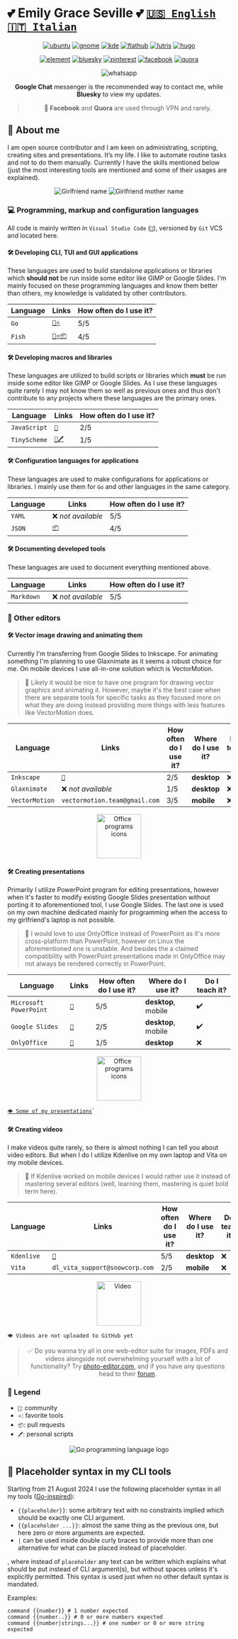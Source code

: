 # 💕 Emily Grace Seville 💕 [`🇺🇸 English`](https://github.com/EmilyGraceSeville7cf/markdown-library-english) [`🇮🇹 Italian`](https://github.com/EmilyGraceSeville7cf/markdown-library-italian)

<div align="center">

[![ubuntu](https://img.shields.io/badge/Ubuntu-cc4e0a?logo=ubuntu&logoColor=white)](https://discourse.ubuntu.com/u/emilygraceseville7cf/summary)
[![gnome](https://img.shields.io/badge/Gnome%20DE-059c9e?logo=gnome&logoColor=white)](https://discourse.gnome.org/u/emilygraceseville7cf/summary)
[![kde](https://img.shields.io/badge/KDE%20Plasma%20DE-05639e?logo=kde&logoColor=white)](https://discuss.kde.org/u/emilygraceseville7cf/summary)
[![flathub](https://img.shields.io/badge/Flathub-ffffff?logo=flathub&logoColor=black)](https://discourse.flathub.org/u/emilygraceseville7cf/summary)
[![lutris](https://img.shields.io/badge/Lutris-d17b0a?logo=lutris&logoColor=white)](https://forums.lutris.net/u/emilygraceseville7cf/summary)
[![hugo](https://img.shields.io/badge/Hugo-eb1ca6?logo=hugo&logoColor=white)](https://discourse.gohugo.io/u/emilygraceseville7cf/summary)

[![element](https://img.shields.io/badge/Element-@emilygraceseville7cf:matrix.org-0DBD8B?logo=element&labelColor=454545&logoColor=white)](https://github.com/EmilyGraceSeville7cf/EmilyGraceSeville7cf/blob/main/infos/no-profile-link-supported.md)
[![bluesky](https://img.shields.io/badge/Bluesky-0285FF?logo=bluesky&logoColor=white)](https://bsky.app/profile/emilyseville7cf.bsky.social)
[![pinterest](https://img.shields.io/badge/Pinterest-e00b21?logo=pinterest&logoColor=white)](https://ca.pinterest.com/EmilyGraceSeville7cf/)
[![facebook](https://img.shields.io/badge/Facebook-0b4ee0?logo=facebook&logoColor=white)](https://www.facebook.com/profile.php?id=61567348637149)
[![quora](https://img.shields.io/badge/Quora-c71a45?logo=quora&logoColor=white)](https://www.quora.com/profile/Unbelievable-Mystery?ch=3&oid=2302137716&share=e8798b79&srid=35tvcV&target_type=user)

![whatsapp](https://img.shields.io/badge/+7%20999%20808%2009%2030-10B418?logo=whatsapp&logoColor=white)

**Google Chat** messenger is the recommended way to contact me, while **Bluesky**
to view my updates.

> 🌴 **Facebook** and **Quora** are used through VPN and rarely.

</div>

## 📖 About me

I am open source contributor and I am keen on administrating, scripting,
creating sites and presentations. It’s my life. I like to automate routine tasks
and not to do them manually. Currently I have the skills mentioned below (just
the most interesting tools are mentioned and some of their usages are explained).

<p align="center">
  <img src="https://img.shields.io/badge/💓%20Girlfriend-Lana%20🥰-eb3489?labelColor=000000" alt="Girlfriend name"/>
  <img src="https://img.shields.io/badge/💓%20Girlfriend%20mother-Viktoria%20🥰-eb3489?labelColor=000000" alt="Girlfriend mother name"/>
</p>

### :computer: Programming, markup and configuration languages

All code is mainly written in `Visual Studio Code` ([`💬`][vscode_community]),
versioned by `Git` VCS and located here.

#### :hammer_and_wrench: Developing **CLI**, **TUI** and **GUI** applications

These languages are used to build standalone applications or libraries which
**should not** be run inside some editor like GIMP or Google Slides. I'm mainly
focused on these programming languages and know them better than others, my
knowledge is validated by other contributors.

<div align="center">
  
| Language | Links                                                                                                                                                              | How often do I use it? |
| -------- | ------------------------------------------------------------------------------------------------------------------------------------------------------------------ | ---------------------- |
| `Go`     | [`💬`][go_community][`⭐`](https://github.com/stars/EmilyGraceSeville7cf/lists/go-tools-use)                                                                         | 5/5                    |
| `Fish`   | [`💬`][fish_community][`⭐`](https://github.com/stars/EmilyGraceSeville7cf/lists/fish-use)[`📦`](https://github.com/fish-shell/fish-shell/pulls/EmilyGraceSeville7cf) | 4/5                    |

</div>

#### :hammer_and_wrench: Developing macros and libraries

These languages are utilized to build scripts or libraries which **must**
be run inside some editor like GIMP or Google Slides. As I use these
languages quite rarely I may not know them so well as previous ones and thus
don't contribute to any projects where these languages are the primary ones.

<div align="center">
  
| Language     | Links                                                                                          | How often do I use it? |
| ------------ | ---------------------------------------------------------------------------------------------- | ---------------------- |
| `JavaScript` | [`💬`][javascript_community]                                                                    | 2/5                    |
| `TinyScheme` | [`💬`][gimp_community][`🖊️`](https://github.com/EmilyGraceSeville7cf/tinyscheme-library-scripts) | 1/5                    |

</div>

#### :hammer_and_wrench: Configuration languages for applications

These languages are used to make configurations for applications or libraries.
I mainly use them for `Go` and other languages in the same category.

<div align="center">

| Language | Links                                                                        | How often do I use it? |
| -------- | ---------------------------------------------------------------------------- | ---------------------- |
| `YAML`   | ❌ *not available*                                                            | 5/5                    |
| `JSON`   | [`📦`](https://github.com/SchemaStore/schemastore/pulls/EmilyGraceSeville7cf) | 4/5                    |

</div>

#### :hammer_and_wrench: Documenting developed tools

These languages are used to document everything mentioned above.

<div align="center">

| Language   | Links             | How often do I use it? |
| ---------- | ----------------- | ---------------------- |
| `Markdown` | ❌ *not available* | 5/5                    |

</div>

### :memo: Other editors

#### :hammer_and_wrench: Vector image drawing and animating them

Currently I'm transferring from Google Slides to Inkscape. For animating something
I'm planning to use Glaxnimate as it seems a robust choice for me. On mobile devices
I use all-in-one solution which is VectorMotion.

> :thought_balloon: Likely it would be nice to have one program for drawing vector graphics
and animating it. However, maybe it's the best case when there are separate tools for
specific tasks as they focused more on what they are doing instead providing more things
with less features like VectorMotion does.

<div align="center">

| Language       | Links                         | How often do I use it? | Where do I use it? | Do I teach it? |
| -------------- | ----------------------------- | ---------------------- | ---------------------- | ---------------------- |
| `Inkscape`     | [`💬`][inkscape_community]     | 2/5                    | **desktop**           | :x:                    |
| `Glaxnimate`   | ❌ *not available*             | 1/5                    | **desktop**           | :x:                    |
| `VectorMotion` | `vectormotion.team@gmail.com` | 3/5                    | **mobile**           | :x:                    |

</div>

<p align="center">
  <img src="https://github.com/user-attachments/assets/1f650aec-4d1c-43c8-9b42-52cda83cc8a2" alt="Office programs icons" height="100px"/>
</p>

#### :hammer_and_wrench: Creating presentations

Primarily I utilize PowerPoint program for editing presentations, however
when it's faster to modify existing Google Slides presentation without porting it
to aforementioned tool, I use Google Slides. The last one is used
on my own machine dedicated mainly for programming when the access
to my girlfriend's laptop is not possible.

> :thought_balloon: I would love to use OnlyOffice instead of PowerPoint as it's more
cross-platform than PowerPoint, however on Linux the aforementioned one
is unstable. And besides the a claimed compatibility with PowerPoint
presentations made in OnlyOffice may not always be rendered correctly in PowerPoint.

<div align="center">

| Language               | Links                       | How often do I use it? | Where do I use it? | Do I teach it? |
| ---------------------- | --------------------------- | ---------------------- | --------------- | --------------- |
| `Microsoft PowerPoint` | [`💬`][powerpoint_community] | 5/5                    | **desktop**, mobile | :heavy_check_mark:            |
| `Google Slides`        | [`💬`][slides_community]     | 2/5                    | **desktop**, mobile | :heavy_check_mark:            |
| `OnlyOffice`           | [`💬`][onlyoffice_communiy]  | 1/5                    | **desktop** | :x:             |

</div>

<p align="center">
  <img src="https://github.com/user-attachments/assets/9859c270-4dcc-41fc-b7ba-91b4cfc56021" alt="Office programs icons" height="100px"/>
</p>

[`👁️ Some of my presentations`](https://github.com/EmilyGraceSeville7cf/presentations)`

#### :hammer_and_wrench: Creating videos

I make videos quite rarely, so there is almost nothing I can tell you
about video editors. But when I do I utilize Kdenlive on my own laptop and
Vita on my mobile devices.

> :thought_balloon:  If Kdenlive worked on mobile devices I would rather use it instead of
mastering several editors (well, learning them, mastering is quiet bold term here).

<div align="center">

| Language   | Links                          | How often do I use it? | Where do I use it? | Do I teach it? |
| ---------- | ------------------------------ | ---------------------- | --------------- | --------------- |
| `Kdenlive` | [`💬`][kdenlive_community]       | 5/5                    | **desktop** | :x:             |
| `Vita`     | `dl_vita_support@snowcorp.com` | 2/5                    | **mobile** | :x:             |

</div>

<p align="center">
  <img src="https://github.com/user-attachments/assets/4bc14028-dbda-4796-a290-8f8855fc7116" alt=Video editor programs icons" height="100px"/>
</p>

`👁️ Videos are not uploaded to GitHub yet`

<div align="center">

> :white_check_mark: Do you wanna try all in one web-editor suite for images, PDFs and videos alongside
not overwhelming yourself with a lot of functionality? Try [photo-editor.com][web_editors],
and if you have any questions head to their [forum][web_editors_community].

</div>

### :bookmark_tabs: Legend

- `💬`: community
- `⭐`: favorite tools
- `📦`: pull requests
- `🖊️`: personal scripts

[fish_community]: https://matrix.to/#/#fish-shell:matrix.org
[gimp_community]: https://discuss.pixls.us/tag/gimp
[go_community]: https://forum.golangbridge.org/
[javascript_community]: https://www.sitepoint.com/community/c/javascript/33
[inkscape_community]: https://inkscape.org/forums/
[vscode_community]: https://github.com/microsoft/vscode-discussions/discussions
[slides_community]: https://support.google.com/docs/threads?hl=en&thread_filter=(category:docs_slides)&sjid=18016765158418257400-EU
[onlyoffice_communiy]: https://forum.onlyoffice.com/
[powerpoint_community]: https://answers.microsoft.com/en-us/
[kdenlive_community]: https://discuss.kde.org/tag/kdenlive
[web_editors]: https://www.photoeditor.com/
[web_editors_community]: https://tools.zygomatic.com/

<p align="center">
  <img src="./animated-jumping-gopher.gif" alt="Go programming language logo"/>
</p>

## :notebook: Placeholder syntax in my CLI tools

Starting from 21 August 2024 I use the following placeholder syntax in all my
tools ([Go-inspired](https://pkg.go.dev/text/template)):

- `{{placeholder}}`: some arbitrary text with no constraints implied which
  should be exactly one CLI argument.
- `{{placeholder ...}}`: almost the same thing as the previous one, but here
  zero or more arguments are expected.
- `|` can be used inside double curly braces to provide more than one
  alternative for what can be placed instead of placeholder.

, where instead of `placeholder` any text can be written which explains what
should be put instead of CLI argument(s), but without spaces unless it's
explicitly permitted. This syntax is used just when no other default syntax is
mandated.

Examples:

```fish
command {{number}} # 1 number expected
command {{number..}} # 0 or more numbers expected
command {{number|strings...}} # one number or 0 or more string expected
```
